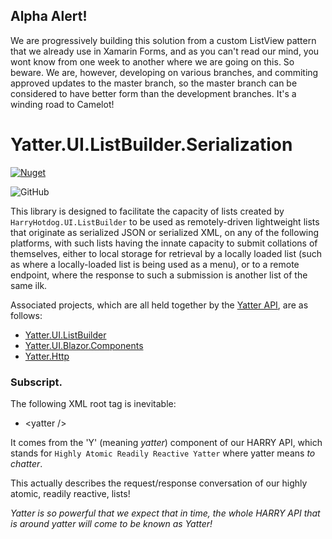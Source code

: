 ## Alpha Alert!

We are progressively building this solution from a custom ListView pattern that we already use in Xamarin Forms, and as you can't read our mind, you wont know from one week to another where we are going on this. So beware. We are, however, developing on various branches, and commiting approved updates to the master branch, so the master branch can be considered to have better form than the development branches. It's a winding road to Camelot!

# Yatter.UI.ListBuilder.Serialization

<a href="https://www.nuget.org/packages/Yatter.UI.ListBuilder.Serialization/" target="_blank" rel="noreferrer noopener"><img alt="Nuget" src="https://img.shields.io/nuget/v/Yatter.UI.ListBuilder.Serialization?color=blue&style=for-the-badge"></a>

![GitHub](https://img.shields.io/github/license/yatterofficial/Yatter.UI.ListBuilder.Serialization?style=for-the-badge)

This library is designed to facilitate the capacity of lists created by ```HarryHotdog.UI.ListBuilder``` to be used as remotely-driven lightweight lists that originate as serialized JSON or serialized XML, on any of the following platforms, with such lists having the innate capacity to submit collations of themselves, either to local storage for retrieval by a locally loaded list (such as where a locally-loaded list is being used as a menu), or to a remote endpoint, where the response to such a submission is another list of the same ilk.

Associated projects, which are all held together by the [Yatter API](https://github.com/HarrisonOfTheNorth/Yatter), are as follows:

- [Yatter.UI.ListBuilder](https://github.com/YatterOfficial/Yatter.UI.ListBuilder)
- [Yatter.UI.Blazor.Components](https://github.com/YatterOfficial/Yatter.UI.Blazor.Components)
- [Yatter.Http](https://github.com/YatterOfficial/Yatter.Http)

### Subscript.

The following XML root tag is inevitable:

- &lt;yatter /&gt;

It comes from the 'Y' (meaning _yatter_) component of our HARRY API, which stands for ```Highly Atomic Readily Reactive Yatter``` where yatter means _to chatter_.

This actually describes the request/response conversation of our highly atomic, readily reactive, lists!

_Yatter is so powerful that we expect that in time, the whole HARRY API that is around yatter will come to be known as Yatter!_
